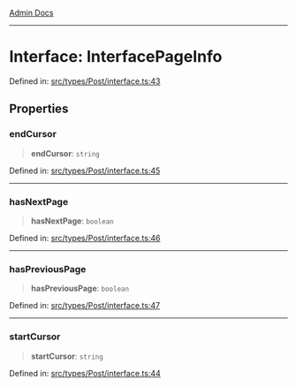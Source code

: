 [Admin Docs](/)

***

# Interface: InterfacePageInfo

Defined in: [src/types/Post/interface.ts:43](https://github.com/PalisadoesFoundation/talawa-admin/blob/main/src/types/Post/interface.ts#L43)

## Properties

### endCursor

> **endCursor**: `string`

Defined in: [src/types/Post/interface.ts:45](https://github.com/PalisadoesFoundation/talawa-admin/blob/main/src/types/Post/interface.ts#L45)

***

### hasNextPage

> **hasNextPage**: `boolean`

Defined in: [src/types/Post/interface.ts:46](https://github.com/PalisadoesFoundation/talawa-admin/blob/main/src/types/Post/interface.ts#L46)

***

### hasPreviousPage

> **hasPreviousPage**: `boolean`

Defined in: [src/types/Post/interface.ts:47](https://github.com/PalisadoesFoundation/talawa-admin/blob/main/src/types/Post/interface.ts#L47)

***

### startCursor

> **startCursor**: `string`

Defined in: [src/types/Post/interface.ts:44](https://github.com/PalisadoesFoundation/talawa-admin/blob/main/src/types/Post/interface.ts#L44)
